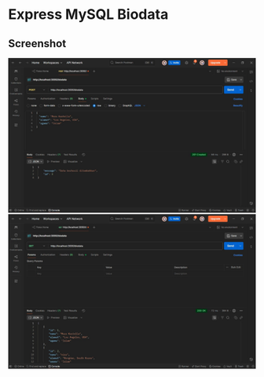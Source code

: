 # Express MySQL Biodata

## Screenshot

![GET biodata](./images/post.jpg)
![GET biodata](./images/get.jpg)
